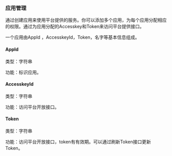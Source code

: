 ### 应用管理

通过创建应用来使用平台提供的服务。你可以添加多个应用，为每个应用分配相应的权限。通过为应用分配的Accesskey和Token来访问平台提供接口。

一个应用由AppId ，AccesskeyId，Token，名字等基本信息组成。

#### AppId

类型：字符串

功能：标识应用。

#### AccesskeyId

类型：字符串

功能：访问平台开放接口。

#### Token

类型：字符串

功能：访问平台开放接口，token有有效期。可以通过刷新Token接口更新Token。

